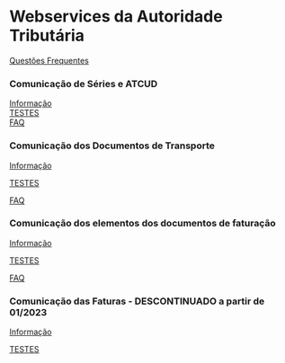 # Webservices da Autoridade Tributária

[Questões Frequentes](https://info.portaldasfinancas.gov.pt/pt/apoio_contribuinte/questoes_frequentes/Pages/faqs.aspx)

### Comunicação de Séries e ATCUD
[Informação](https://info.portaldasfinancas.gov.pt/pt/apoio_contribuinte/Faturacao/Comunicacao_Series_ATCUD/Paginas/default.aspx)<br/>
[TESTES](https://github.com/marcolopes/dma/blob/master/org.dma.services.at/src/org/dma/services/at/test/SeriesServiceTest.java)<br/>
[FAQ](https://info.portaldasfinancas.gov.pt/pt/apoio_contribuinte/questoes_frequentes/Pages/faqs-00883.aspx)<br/>

### Comunicação dos Documentos de Transporte
[Informação](https://info.portaldasfinancas.gov.pt/pt/apoio_contribuinte/Documents/Comunicacao_Dados_Documentos_Transporte.pdf)

[TESTES](https://github.com/marcolopes/dma/blob/master/org.dma.services.at/src/org/dma/services/at/test/StockMovementServiceTest.java)

[FAQ](https://info.portaldasfinancas.gov.pt/pt/apoio_contribuinte/questoes_frequentes/Pages/faqs-00263.aspx)

### Comunicação dos elementos dos documentos de faturação
[Informação](https://info.portaldasfinancas.gov.pt/pt/apoio_contribuinte/Faturacao/Fatcorews/Documents/Comunicacao_dos_elementos_dos_documentos_de_faturacao.pdf)

[TESTES](https://github.com/marcolopes/dma/blob/master/org.dma.services.at/src/org/dma/services/at/test/DocumentosServiceTest.java)

[FAQ](https://info.portaldasfinancas.gov.pt/pt/apoio_contribuinte/questoes_frequentes/Pages/faqs.aspx)

### Comunicação das Faturas - DESCONTINUADO a partir de 01/2023
[Informação](https://info.portaldasfinancas.gov.pt/pt/apoio_contribuinte/Faturacao/Documents/ComunicacaodosdadosdasfaturasaAT.pdf)

[TESTES](https://github.com/marcolopes/dma/blob/master/org.dma.services.at/src/org/dma/services/at/test/FaturasServiceTest.java)
